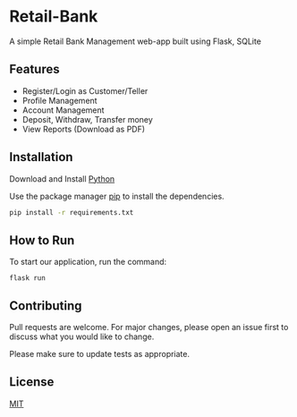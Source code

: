 # Retail-Bank

A simple Retail Bank Management web-app built using Flask, SQLite

## Features

- Register/Login as Customer/Teller
- Profile Management
- Account Management
- Deposit, Withdraw, Transfer money
- View Reports (Download as PDF)

## Installation

Download and Install [Python](https://www.python.org/downloads/)

Use the package manager [pip](https://pip.pypa.io/en/stable/reference/pip_download/) to install the dependencies.

```bash
pip install -r requirements.txt
```

## How to Run

To start our application, run the command:

```
flask run
```

## Contributing
Pull requests are welcome. For major changes, please open an issue first to discuss what you would like to change.

Please make sure to update tests as appropriate.

## License
[MIT](https://github.com/mochatek/Retail-Bank/blob/master/LICENSE)

